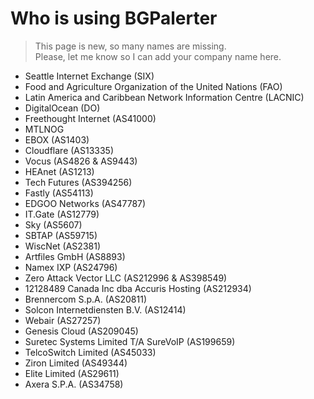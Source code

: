 # Who is using BGPalerter

> This page is new, so many names are missing.  
Please, let me know so I can add your company name here.

* Seattle Internet Exchange (SIX)
* Food and Agriculture Organization of the United Nations (FAO)
* Latin America and Caribbean Network Information Centre (LACNIC)
* DigitalOcean (DO)
* Freethought Internet (AS41000)
* MTLNOG
* EBOX (AS1403)
* Cloudflare (AS13335)
* Vocus (AS4826 & AS9443)
* HEAnet (AS1213)
* Tech Futures (AS394256)
* Fastly (AS54113)
* EDGOO Networks (AS47787)
* IT.Gate (AS12779)
* Sky (AS5607)
* SBTAP (AS59715)
* WiscNet (AS2381)
* Artfiles GmbH (AS8893)
* Namex IXP (AS24796)
* Zero Attack Vector LLC (AS212996 & AS398549)
* 12128489 Canada Inc dba Accuris Hosting (AS212934)
* Brennercom S.p.A. (AS20811)
* Solcon Internetdiensten B.V. (AS12414)
* Webair (AS27257)
* Genesis Cloud (AS209045)
* Suretec Systems Limited T/A SureVoIP (AS199659)
* TelcoSwitch Limited (AS45033)
* Ziron Limited (AS49344)
* Elite Limited (AS29611)
* Axera S.P.A. (AS34758)
